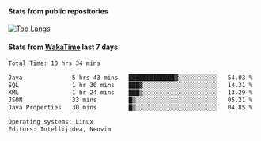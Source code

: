 #### Stats from public repositories

[![Top Langs](https://github-readme-stats.vercel.app/api/top-langs/?username=hyoghurt&layout=compact&exclude_repo=multiserver,docker_compose&langs_count=6)](https://github.com/anuraghazra/github-readme-stats)

#### Stats from [WakaTime](https://wakatime.com/@hyoghurt) last 7 days
<!--START_SECTION:waka-->

```txt
Total Time: 10 hrs 34 mins

Java              5 hrs 43 mins   █████████████▓░░░░░░░░░░░   54.03 %
SQL               1 hr 30 mins    ███▓░░░░░░░░░░░░░░░░░░░░░   14.31 %
XML               1 hr 24 mins    ███▒░░░░░░░░░░░░░░░░░░░░░   13.29 %
JSON              33 mins         █▒░░░░░░░░░░░░░░░░░░░░░░░   05.21 %
Java Properties   30 mins         █▒░░░░░░░░░░░░░░░░░░░░░░░   04.85 %

Operating systems: Linux
Editors: Intellijidea, Neovim
```

<!--END_SECTION:waka-->
